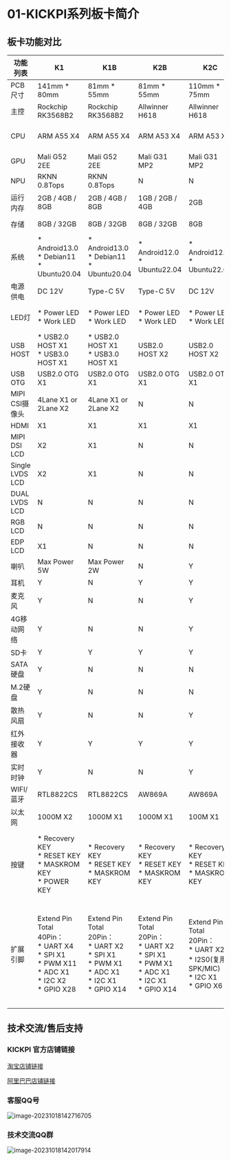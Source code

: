 # 01-KICKPI系列板卡简介





## 板卡功能对比

| 功能列表        | K1                                                           | K1B                                                          | K2B                                                          | K2C                                                          | K3                                                           | K4B                                                          | K5                                                           | K6B                                                          | K7                                                           |
| --------------- | ------------------------------------------------------------ | ------------------------------------------------------------ | ------------------------------------------------------------ | ------------------------------------------------------------ | ------------------------------------------------------------ | ------------------------------------------------------------ | ------------------------------------------------------------ | ------------------------------------------------------------ | ------------------------------------------------------------ |
| PCB尺寸         | 141mm * 80mm                                                 | 81mm * 55mm                                                  | 81mm * 55mm                                                  | 110mm * 75mm                                                 | 141mm * 80mm                                                 | 81mm * 55mm                                                  | 141mm * 80mm                                                 | 81mm * 55mm                                                  | 141mm * 80mm                                                 |
| 主控            | Rockchip RK3568B2                                            | Rockchip RK3568B2                                            | Allwinner H618                                               | Allwinner H618                                               | Rockchip RK3562                                              | Allwinner T113-S3                                            | Allwinner A133                                               | Rockchip RV1106                                              | Rockchip RK3576                                              |
| CPU             | ARM A55 X4                                                   | ARM A55 X4                                                   | ARM A53 X4                                                   | ARM A53 X4                                                   | ARM Cortex-A53 X4                                            | ARM A7 X2                                                    | ARM A53 X4                                                   | ARM A7 X1                                                    | ARM A72 X4和 ARM A53 X4                                      |
| GPU             | Mali G52 2EE                                                 | Mali G52 2EE                                                 | Mali G31 MP2                                                 | Mali G31 MP2                                                 | Mali G52 2EE                                                 | N                                                            | PowerVR GE8300                                               | N                                                            | Mali G52 MC3                                                 |
| NPU             | RKNN 0.8Tops                                                 | RKNN 0.8Tops                                                 | N                                                            | N                                                            | RKNN 0.8Tops                                                 | N                                                            | N                                                            | N                                                            | RKNN 6 Tops                                                  |
| 运行内存        | 2GB / 4GB / 8GB                                              | 2GB / 4GB / 8GB                                              | 1GB / 2GB / 4GB                                              | 2GB                                                          | 2GB / 4GB / 8GB                                              | 128MB                                                        | 1GB / 2GB                                                    | 256MB                                                        | 4GB / 8GB / 16G                                              |
| 存储            | 8GB / 32GB                                                   | 8GB / 32GB                                                   | 8GB / 32GB                                                   | 8GB                                                          | 8GB / 32GB                                                   | 8GB                                                          | 8GB / 32GB                                                   | 8GB                                                          | 16GB / 32GB                                                  |
| 系统            | * Android13.0<br />* Debian11<br />* Ubuntu20.04             | * Android13.0<br />* Debian11<br />* Ubuntu20.04             | * Android12.0<br />* Ubuntu22.04                             | * Android12.0<br />* Ubuntu22.04                             | * Android13.0<br />* Debian11<br />* Ubuntu20.04             | * Buildroot<br />*Ubuntu20.04                                | * Android10<br />* Ubuntu16.04                               | * Buildroot                                                  | * Android14.0                                                |
| 电源供电        | DC 12V                                                       | Type-C 5V                                                    | Type-C 5V                                                    | DC 12V                                                       | DC 12V                                                       | Type-C 5V                                                    | DC 12V                                                       | Type-C 5V                                                    | DC 12V                                                       |
| LED灯           | * Power LED<br />* Work LED                                  | * Power LED<br />* Work LED                                  | * Power LED<br />* Work LED                                  | * Power LED<br />* Work LED                                  | * Power LED<br />* Work LED                                  | * Power LED<br />* Work LED                                  | * Power LED<br />* Work LED                                  | * Power LED<br />* Work LED                                  | * Power LED <br />* Work LED                                 |
| USB HOST        | * USB2.0 HOST X1<br />* USB3.0 HOST X1                       | * USB2.0 HOST X1<br />* USB3.0 HOST X1                       | USB2.0 HOST X2                                               | USB2.0 HOST X2                                               | USB2.0 HOST X2                                               | USB2.0 HOST X2                                               | USB2.0 HOST X2                                               | USB2.0 HOST X2                                               | USB3.0 HOST X3                                               |
| USB OTG         | USB2.0 OTG X1                                                | USB2.0 OTG X1                                                | USB2.0 OTG X1                                                | USB2.0 OTG X1                                                | USB2.0 OTG X1                                                | USB2.0 OTG X1                                                | USB2.0 OTG X1                                                | USB2.0 OTG X1                                                | USB3.1 OTG  X1                                               |
| MIPI CSI摄像头  | 4Lane X1 or 2Lane X2                                         | 4Lane X1 or 2Lane X2                                         | N                                                            | N                                                            | 4Lane X2 or 2Lane X4                                         | N                                                            | 4Lane X2                                                     | 4Lane X1                                                     | 4Lane X3                                                     |
| HDMI            | X1                                                           | X1                                                           | X1                                                           | X1                                                           | N                                                            | N                                                            | N                                                            | N                                                            |                                                              |
| MIPI DSI LCD    | X2                                                           | X1                                                           | N                                                            | N                                                            | X1                                                           | N                                                            | N                                                            | N                                                            |                                                              |
| Single LVDS LCD | X2                                                           | X1                                                           | N                                                            | N                                                            | X1                                                           | X1                                                           | X1                                                           | N                                                            |                                                              |
| DUAL LVDS LCD   | N                                                            | N                                                            | N                                                            | N                                                            | X1                                                           | N                                                            | x1                                                           | N                                                            |                                                              |
| RGB LCD         | N                                                            | N                                                            | N                                                            | N                                                            | N                                                            | N                                                            | N                                                            | Y                                                            |                                                              |
| EDP LCD         | X1                                                           | N                                                            | N                                                            | N                                                            | N                                                            | N                                                            | N                                                            | N                                                            |                                                              |
| 喇叭            | Max Power 5W                                                 | Max Power 2W                                                 | N                                                            | Y                                                            | Max Power 5W                                                 | Y                                                            | Y                                                            | Y                                                            |                                                              |
| 耳机            | Y                                                            | N                                                            | Y                                                            | Y                                                            | Y                                                            | Y                                                            | Y                                                            | N                                                            |                                                              |
| 麦克风          | Y                                                            | N                                                            | N                                                            | Y                                                            | Y                                                            | Y                                                            | Y                                                            | Y                                                            |                                                              |
| 4G移动网络      | Y                                                            | N                                                            | N                                                            | Y                                                            | Y                                                            | Y                                                            | Y                                                            | Y                                                            |                                                              |
| SD卡            | Y                                                            | Y                                                            | Y                                                            | Y                                                            | Y                                                            | Y                                                            | Y                                                            | Y                                                            |                                                              |
| SATA硬盘        | Y                                                            | N                                                            | N                                                            | N                                                            | N                                                            | N                                                            | N                                                            | N                                                            |                                                              |
| M.2硬盘         | Y                                                            | N                                                            | N                                                            | N                                                            | Y                                                            | N                                                            | N                                                            | N                                                            |                                                              |
| 散热风扇        | Y                                                            | N                                                            | N                                                            | Y                                                            | Y                                                            | N                                                            | Y                                                            | N                                                            |                                                              |
| 红外接收器      | Y                                                            | Y                                                            | Y                                                            | Y                                                            | Y                                                            | N                                                            | Y                                                            | Y                                                            |                                                              |
| 实时时钟        | Y                                                            | N                                                            | N                                                            | Y                                                            | Y                                                            | Y                                                            | Y                                                            | Y                                                            |                                                              |
| WIFI/蓝牙       | RTL8822CS                                                    | RTL8822CS                                                    | AW869A                                                       | AW869A                                                       | RTL8822CS                                                    | RTL8723BU                                                    | AW869A                                                       | RTL8723BU                                                    | RTL8822CS                                                    |
| 以太网          | 1000M X2                                                     | 1000M X1                                                     | 1000M X1                                                     | 100M X1                                                      | * 1000M X1<br />* 100M X1                                    | 100M X1                                                      | 1000M X1                                                     | 100M X1                                                      | 1000M X2                                                     |
| 按键            | * Recovery KEY<br />* RESET KEY<br />* MASKROM KEY<br />* POWER KEY | * Recovery KEY<br />* RESET KEY<br />* MASKROM KEY           | * Recovery KEY<br />* RESET KEY<br />* MASKROM KEY           | * Recovery KEY<br />* RESET KEY<br />* MASKROM KEY           | * Recovery KEY<br />* RESET KEY<br />* MASKROM KEY<br />* POWER KEY | * Recovery KEY<br />* RESET KEY<br />* MASKROM KEY           | * Recovery KEY<br />* RESET KEY<br />* MASKROM KEY<br />* POWER KEY | * Recovery KEY<br />* RESET KEY<br />* MASKROM KEY           | * Boot KEY <br />* RESET KEY <br />* POWER KEY <br />* MASKROM KEY |
| 扩展引脚        | Extend Pin Total 40Pin：<br />* UART X4<br />* SPI X1<br />* PWM X11<br />* ADC X1<br />* I2C X2<br />* GPIO X28 | Extend Pin Total 20Pin：<br />* UART X2<br />* SPI X1<br />* PWM X1<br />* ADC X1<br />* I2C X1<br />* GPIO X14 | Extend Pin Total 20Pin：<br />* UART X2<br />* SPI X1<br />* PWM X1<br />* ADC X1<br />* I2C X1<br />* GPIO X14 | Extend Pin Total 20Pin：<br />* UART X2<br />* I2S0(复用SPK/MIC)<br />* I2C X1<br />* GPIO X6 | Extend Pin Total 20Pin：<br />* UART X3<br />* I2C X1<br />* USB2.0 HOST X1<br />* PWM X1<br />* ADC X1<br />* GPIO X11 | Extend Pin Total 20Pin：<br />* UART X3<br />* I2C X1<br />* USB2.0 HOST X1<br />* PWM X1<br />* ADC X1<br />* GPIO X11 | Extend Pin Total 20Pin：<br />* UART X3<br />* I2C X1<br />* USB2.0 HOST X1<br />* PWM X1<br />* ADC X1<br />* GPIO X11 | Extend Pin Total 20Pin：<br />* UART X3<br />* I2C X1<br />* USB2.0 HOST X1<br />* PWM X1<br />* ADC X1<br />* GPIO X11 | Extend Pin Total 40Pin： <br />* CAN X2<br />* PWM X7 <br />* UART X5<br />* I3C X1 <br />* I2C X3 <br />* SPI X1<br />* PDM X1<br />* ADC X3 <br />* GPIO X22 |





## 技术交流/售后支持

### KICKPI 官方店铺链接

[淘宝店铺链接](https://shop183733283.taobao.com/?spm=a230r.7195193.1997079397.2.10f76f498zHqMG)

[阿里巴巴店铺链接](https://shop122g2107958t7.1688.com/page/index.html?spm=0.0.wp_pc_common_header_companyName_undefined.0)



### 客服QQ号

![image-20231018142716705](http://tanzhtanzh.oss-cn-shenzhen.aliyuncs.com/img/image-20231018142716705.png)



### 技术交流QQ群

![image-20231018142017914](http://tanzhtanzh.oss-cn-shenzhen.aliyuncs.com/img/image-20231018142017914.png)

